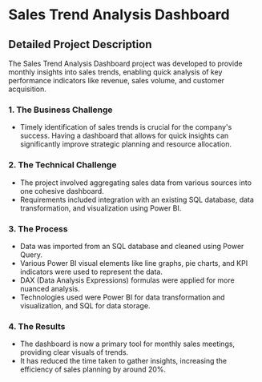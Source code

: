 # Sales Trend Analysis Dashboard

## Detailed Project Description
The Sales Trend Analysis Dashboard project was developed to provide monthly insights into sales trends, enabling quick analysis of key performance indicators like revenue, sales volume, and customer acquisition.

### 1. The Business Challenge
- Timely identification of sales trends is crucial for the company's success. Having a dashboard that allows for quick insights can significantly improve strategic planning and resource allocation.

### 2. The Technical Challenge
- The project involved aggregating sales data from various sources into one cohesive dashboard.
- Requirements included integration with an existing SQL database, data transformation, and visualization using Power BI.

### 3. The Process
- Data was imported from an SQL database and cleaned using Power Query.
- Various Power BI visual elements like line graphs, pie charts, and KPI indicators were used to represent the data.
- DAX (Data Analysis Expressions) formulas were applied for more nuanced analysis.
- Technologies used were Power BI for data transformation and visualization, and SQL for data storage.

### 4. The Results
- The dashboard is now a primary tool for monthly sales meetings, providing clear visuals of trends.
- It has reduced the time taken to gather insights, increasing the efficiency of sales planning by around 20%.
